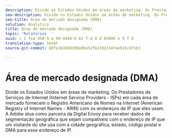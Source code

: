 ```yaml
---
description: Divide os Estados Unidos em áreas de marketing. Os Prestadores de Serviços de Internet (Internet Service Providers - ISPs) em cada área de mercado fornecem o Registro Americano de Nomes na Internet (American Registry of Internet Names - ARIN) com os endereços de IP que eles usam. A Adobe atua como parceira da Digital Envoy para receber dados de segmentação geográfica que sejam compatíveis com o endereço de IP que um visitante do site usa com a cidade geográfica, estado, código postal e DMA para esse endereço de IP.
seo-description: Divide os Estados Unidos em áreas de marketing. Os Prestadores de Serviços de Internet (Internet Service Providers - ISPs) em cada área de mercado fornecem o Registro Americano de Nomes na Internet (American Registry of Internet Names - ARIN) com os endereços de IP que eles usam. A Adobe atua como parceira da Digital Envoy para receber dados de segmentação geográfica que sejam compatíveis com o endereço de IP que um visitante do site usa com a cidade geográfica, estado, código postal e DMA para esse endereço de IP.
seo-title: Área de mercado designada (DMA)
solution: Analytics
title: Área de mercado designada (DMA)
topic: 'Relatórios  '
uuid: c 1 fea 458-9 a 90-4440-b 62 f-d 8 d 85090 e 9 f 8
translation-type: tm+mt
source-git-commit: 86fe1b3650100a05e52fb2102134fee515c871b1

---
```



# Área de mercado designada (DMA)

Divide os Estados Unidos em áreas de marketing. Os Prestadores de Serviços de Internet (Internet Service Providers - ISPs) em cada área de mercado fornecem o Registro Americano de Nomes na Internet (American Registry of Internet Names - ARIN) com os endereços de IP que eles usam. A Adobe atua como parceira da Digital Envoy para receber dados de segmentação geográfica que sejam compatíveis com o endereço de IP que um visitante do site usa com a cidade geográfica, estado, código postal e DMA para esse endereço de IP.


